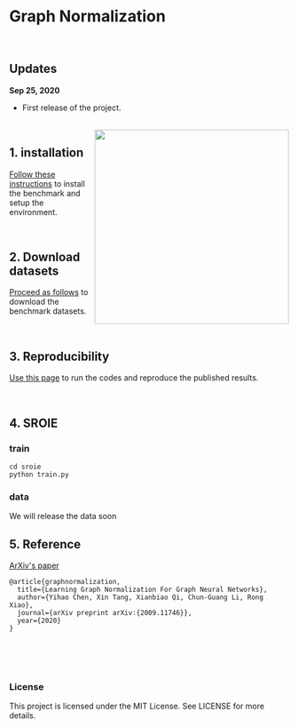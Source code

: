

# Graph Normalization

<br>

## Updates

**Sep 25, 2020**
* First release of the project.



<br>

<img src="./docs/gnns.jpg" align="right" width="350"/>


## 1. installation

[Follow these instructions](./docs/01_benchmark_installation.md) to install the benchmark and setup the environment.


<br>

## 2. Download datasets

[Proceed as follows](./docs/02_download_datasets.md) to download the benchmark datasets.


<br>

## 3. Reproducibility 

[Use this page](./docs/03_run_codes.md) to run the codes and reproduce the published results.


<br>

## 4. SROIE
### train
```
cd sroie
python train.py
```
### data 
We will release the data soon

## 5. Reference 

[ArXiv's paper](https://arxiv.org/abs/2009.11746.pdf)
```
@article{graphnormalization,
  title={Learning Graph Normalization For Graph Neural Networks},
  author={Yihao Chen, Xin Tang, Xianbiao Qi, Chun-Guang Li, Rong Xiao},
  journal={arXiv preprint arXiv:{2009.11746}},
  year={2020}
}
```
<br><br><br>

### License
This project is licensed under the MIT License. See LICENSE for more details.



